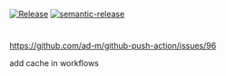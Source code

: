 [![Release](https://github.com/oeyoews/semantictest/actions/workflows/release.yml/badge.svg)](https://github.com/oeyoews/semantictest/actions/workflows/release.yml)
[![semantic-release](https://img.shields.io/badge/%20%20%F0%9F%93%A6%F0%9F%9A%80-semantic--release-e10079.svg)](https://github.com/semantic-release/semantic-release)

#
https://github.com/ad-m/github-push-action/issues/96

add cache in workflows

